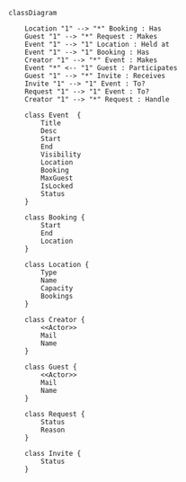 ﻿```mermaid
classDiagram
    
    Location "1" --> "*" Booking : Has
    Guest "1" --> "*" Request : Makes
    Event "1" --> "1" Location : Held at
    Event "1" --> "1" Booking : Has
    Creator "1" --> "*" Event : Makes
    Event "*" <-- "1" Guest : Participates
    Guest "1" --> "*" Invite : Receives
    Invite "1" --> "1" Event : To?
    Request "1" --> "1" Event : To?
    Creator "1" --> "*" Request : Handle
    
    class Event  {
        Title
        Desc
        Start
        End
        Visibility
        Location
        Booking
        MaxGuest
        IsLocked
        Status
    }

    class Booking {
        Start
        End
        Location
    }

    class Location {
        Type
        Name
        Capacity
        Bookings
    }

    class Creator {
        <<Actor>>
        Mail
        Name
    }

    class Guest {
        <<Actor>>
        Mail
        Name
    }

    class Request {
        Status
        Reason
    }

    class Invite {
        Status
    }
```